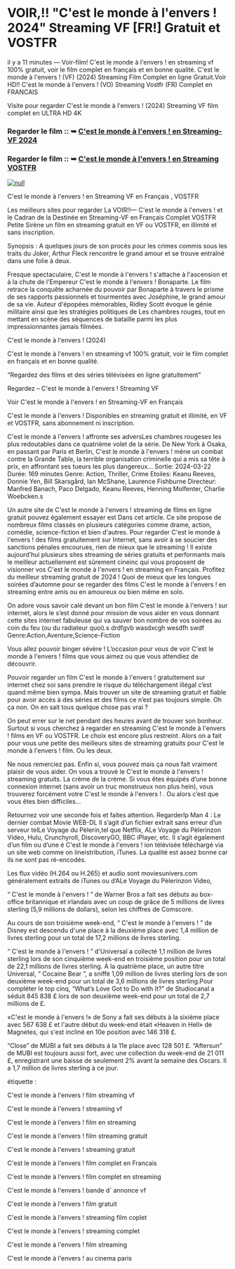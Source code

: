 # VOIR,!! "C'est le monde à l'envers ! 2024" Streaming VF [FR!] Gratuit et VOSTFR




il y a 11 minutes — Voir-film! C'est le monde à l'envers ! en streaming vf 100% gratuit, voir le film complet en français et en bonne qualité. C'est le monde à l'envers ! (VF) (2024) Streaming Film Complet en ligne Gratuit.Voir HD!! C'est le monde à l'envers ! (VO) Streaming Vostfr (FR) Complet en FRANCAIS

Visite pour regarder C'est le monde à l'envers ! (2024) Streaming VF film complet en ULTRA HD 4K

### Regarder le film :: ➥ [C'est le monde à l'envers ! en Streaming-VF 2024](https://t.co/hnLt3SYcr8)

### Regarder le film :: ➥ [C'est le monde à l'envers ! en Streaming VOSTFR](https://t.co/hnLt3SYcr8)

[![null](https://static.wixstatic.com/media/855a25_043b5abeb4ae4d35ac003198e7fe56ed~mv2.gif)](https://t.co/hnLt3SYcr8)

C'est le monde à l'envers ! en Streaming VF en Français , VOSTFR

Les meilleurs sites pour regarder La VOIR!!— C'est le monde à l'envers ! et le Cadran de la Destinée en Streaming-VF en Français Complet VOSTFR Petite Sirène un film en streaming gratuit en VF ou VOSTFR, en illimité et sans inscription.

Synopsis : A quelques jours de son procès pour les crimes commis sous les traits du Joker, Arthur Fleck rencontre le grand amour et se trouve entraîné dans une folie à deux.

Fresque spectaculaire, C'est le monde à l'envers ! s'attache à l'ascension et à la chute de l'Empereur C'est le monde à l'envers ! Bonaparte. Le film retrace la conquête acharnée du pouvoir par Bonaparte à travers le prisme de ses rapports passionnels et tourmentés avec Joséphine, le grand amour de sa vie. Auteur d'épopées mémorables, Ridley Scott évoque le génie militaire ainsi que les stratégies politiques de Les chambres rouges, tout en mettant en scène des séquences de bataille parmi les plus impressionnantes jamais filmées.

C'est le monde à l'envers ! (2024)

C'est le monde à l'envers ! en streaming vf 100% gratuit, voir le film complet en français et en bonne qualité.

“Regardez des films et des séries télévisées en ligne gratuitement”

Regardez – C'est le monde à l'envers ! Streaming VF

Voir C'est le monde à l'envers ! en Streaming-VF en Français

C'est le monde à l'envers ! Disponibles en streaming gratuit et illimité, en VF et VOSTFR, sans abonnement ni inscription.

C'est le monde à l'envers ! affronte ses adversLes chambres rougeses les plus redoutables dans ce quatrième volet de la série. De New York à Osaka, en passant par Paris et Berlin, C'est le monde à l'envers ! mène un combat contre la Grande Table, la terrible organisation criminelle qui a mis sa tête à prix, en affrontant ses tueurs les plus dangereux... Sortie: 2024-03-22 Durée: 169 minutes Genre: Action, Thriller, Crime Etoiles: Keanu Reeves, Donnie Yen, Bill Skarsgård, Ian McShane, Laurence Fishburne Directeur: Manfred Banach, Paco Delgado, Keanu Reeves, Henning Molfenter, Charlie Woebcken.s

Un autre site de C'est le monde à l'envers ! streaming de films en ligne gratuit pouvez également essayer est Dans cet article. Ce site propose de nombreux films classés en plusieurs catégories comme drame, action, comédie, science-fiction et bien d'autres. Pour regarder C'est le monde à l'envers ! des films gratuitement sur Internet, sans avoir à se soucier des sanctions pénales encourues, rien de mieux que le streaming ! Il existe aujourd’hui plusieurs sites streaming de séries gratuits et performants mais le meilleur actuellement est sûrement cineinc qui vous proposent de visionner vos C'est le monde à l'envers ! en streaming en Français. Profitez du meilleur streaming gratuit de 2024 ! Quoi de mieux que les longues soirées d’automne pour se regarder des films C'est le monde à l'envers ! en streaming entre amis ou en amoureux ou bien même en solo.

On adore vous savoir calé devant un bon film C'est le monde à l'envers ! sur internet, alors le s’est donné pour mission de vous aider en vous donnant cette sites internet fabuleuse qui va sauver bon nombre de vos soirées au coin du feu (ou du radiateur quoi).s drdfgvb wasdxcgh wesdfh swdf Genre:Action,Aventure,Science-Fiction

Vous allez pouvoir binger sévère ! L’occasion pour vous de voir C'est le monde à l'envers ! films que vous aimez ou que vous attendiez de découvrir.

Pouvoir regarder un film C'est le monde à l'envers ! gratuitement sur internet chez soi sans prendre le risque du téléchargement illégal c’est quand même bien sympa. Mais trouver un site de streaming gratuit et fiable pour avoir accès à des séries et des films ce n’est pas toujours simple. Oh ça non. On en sait tous quelque chose pas vrai ?

On peut errer sur le net pendant des heures avant de trouver son bonheur. Surtout si vous cherchez à regarder en streaming C'est le monde à l'envers ! films en VF ou VOSTFR. Le choix est encore plus restreint. Alors on a fait pour vous une petite des meilleurs sites de streaming gratuits pour C'est le monde à l'envers ! film. Ou les deux.

Ne nous remerciez pas. Enfin si, vous pouvez mais ça nous fait vraiment plaisir de vous aider. On vous a trouvé le C'est le monde à l'envers ! streaming gratuits. La crème de la crème. Si vous êtes équipés d’une bonne connexion internet (sans avoir un truc monstrueux non plus hein), vous trouverez forcément votre C'est le monde à l'envers ! . Ou alors c’est que vous êtes bien difficiles…

Retournez voir une seconde fois et faites attention. RegarderIp Man 4 : Le dernier combat Movie WEB-DL Il s’agit d’un fichier extrait sans erreur d’un serveur telLe Voyage du Pèlerin,tel que Netflix, ALe Voyage du Pèlerinzon Video, Hulu, Crunchyroll, DiscoveryGO, BBC iPlayer, etc. Il s’agit également d’un film ou d’une é C'est le monde à l'envers ! ion télévisée téléchargé via un site web comme on lineistribution, iTunes. La qualité est assez bonne car ils ne sont pas ré-encodés.

Les flux vidéo (H.264 ou H.265) et audio sont moviesunivers.com généralement extraits de iTunes ou d’ALe Voyage du Pèlerinzon Video,

“ C'est le monde à l'envers ! ” de Warner Bros a fait ses débuts au box-office britannique et irlandais avec un coup de grâce de 5 millions de livres sterling (5,9 millions de dollars), selon les chiffres de Comscore.

Au cours de son troisième week-end, “ C'est le monde à l'envers ! ” de Disney est descendu d'une place à la deuxième place avec 1,4 million de livres sterling pour un total de 17,2 millions de livres sterling.

“ C'est le monde à l'envers ! ” d'Universal a collecté 1,1 million de livres sterling lors de son cinquième week-end en troisième position pour un total de 22,1 millions de livres sterling. À la quatrième place, un autre titre Universal, “ Cocaine Bear ”, a sniffé 1,09 million de livres sterling lors de son deuxième week-end pour un total de 3,6 millions de livres sterling.Pour compléter le top cinq, “What’s Love Got to Do with It?” de Studiocanal a séduit 845 838 £ lors de son deuxième week-end pour un total de 2,7 millions de £.

«C'est le monde à l'envers !» de Sony a fait ses débuts à la sixième place avec 567 638 £ et l'autre début du week-end était «Heaven in Hell» de Magnetes, qui s'est incliné en 10e position avec 146 318 £.

“Close” de MUBI a fait ses débuts à la 11e place avec 128 501 £. “Aftersun” de MUBI est toujours aussi fort, avec une collection du week-end de 21 011 £, enregistrant une baisse de seulement 2% avant la semaine des Oscars. Il a 1,7 million de livres sterling à ce jour.

étiquette :

C'est le monde à l'envers ! film streaming vf

C'est le monde à l'envers ! streaming vf

C'est le monde à l'envers ! film en streaming

C'est le monde à l'envers ! film streaming gratuit

C'est le monde à l'envers ! streaming gratuit

C'est le monde à l'envers ! film complet en Francais

C'est le monde à l'envers ! film complet en streaming

C'est le monde à l'envers ! bande d` annonce vf

C'est le monde à l'envers ! film gratuit

C'est le monde à l'envers ! streaming film coplet

C'est le monde à l'envers ! streaming complet

C'est le monde à l'envers ! film streaming

C'est le monde à l'envers ! au cinema paris
